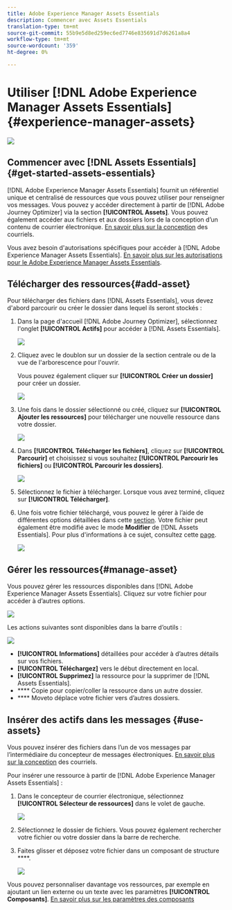 ```yaml
---
title: Adobe Experience Manager Assets Essentials
description: Commencer avec Assets Essentials
translation-type: tm+mt
source-git-commit: 55b9e5d8ed259ec6ed7746e835691d7d6261a8a4
workflow-type: tm+mt
source-wordcount: '359'
ht-degree: 0%

---
```


# Utiliser [!DNL Adobe Experience Manager Assets Essentials] {#experience-manager-assets}

![](assets/do-not-localize/badge.png)

## Commencer avec [!DNL Assets Essentials] {#get-started-assets-essentials}

[!DNL Adobe Experience Manager Assets Essentials] fournit un référentiel unique et centralisé de ressources que vous pouvez utiliser pour renseigner vos messages. Vous pouvez y accéder directement à partir de [!DNL Adobe Journey Optimizer] via la section **[!UICONTROL Assets]**. Vous pouvez également accéder aux fichiers et aux dossiers lors de la conception d’un contenu de courrier électronique. [En savoir plus sur la conception](design-emails.md) des courriels.

Vous avez besoin d&#39;autorisations spécifiques pour accéder à [!DNL Adobe Experience Manager Assets Essentials]. [En savoir plus sur les autorisations pour le Adobe Experience Manager Assets Essentials](permissions.md#assets-permissions).

## Télécharger des ressources{#add-asset}

Pour télécharger des fichiers dans [!DNL Assets Essentials], vous devez d&#39;abord parcourir ou créer le dossier dans lequel ils seront stockés :

1. Dans la page d&#39;accueil [!DNL Adobe Journey Optimizer], sélectionnez l&#39;onglet **[!UICONTROL Actifs]** pour accéder à [!DNL Assets Essentials].

   ![](assets/media_library_1.png)

1. Cliquez avec le doublon sur un dossier de la section centrale ou de la vue de l&#39;arborescence pour l&#39;ouvrir.

   Vous pouvez également cliquer sur **[!UICONTROL Créer un dossier]** pour créer un dossier.

   ![](assets/media_library_8.png)

1. Une fois dans le dossier sélectionné ou créé, cliquez sur **[!UICONTROL Ajouter les ressources]** pour télécharger une nouvelle ressource dans votre dossier.

   ![](assets/media_library_2.png)

1. Dans **[!UICONTROL Télécharger les fichiers]**, cliquez sur **[!UICONTROL Parcourir]** et choisissez si vous souhaitez **[!UICONTROL Parcourir les fichiers]** ou **[!UICONTROL Parcourir les dossiers]**.

   ![](assets/media_library_3.png)

1. Sélectionnez le fichier à télécharger. Lorsque vous avez terminé, cliquez sur **[!UICONTROL Télécharger]**.

1. Une fois votre fichier téléchargé, vous pouvez le gérer à l’aide de différentes options détaillées dans cette [section](#manage-asset). Votre fichier peut également être modifié avec le mode **Modifier** de [!DNL Assets Essentials]. Pour plus d&#39;informations à ce sujet, consultez cette [page](#edit-assets).

   ![](assets/media_library_12.png)

## Gérer les ressources{#manage-asset}

Vous pouvez gérer les ressources disponibles dans [!DNL Adobe Experience Manager Assets Essentials]. Cliquez sur votre fichier pour accéder à d’autres options.

![](assets/media_library_12.png)

Les actions suivantes sont disponibles dans la barre d’outils :

![](assets/media_library_4.png)

* **[!UICONTROL Informations]** détaillées pour accéder à d’autres détails sur vos fichiers.
* **[!UICONTROL Téléchargez]** vers le début directement en local.
* **[!UICONTROL Supprimez]** la ressource pour la supprimer de  [!DNL Assets Essentials].
* **** Copie pour copier/coller la ressource dans un autre dossier.
* **** Moveto déplace votre fichier vers d’autres dossiers.

## Insérer des actifs dans les messages {#use-assets}

Vous pouvez insérer des fichiers dans l’un de vos messages par l’intermédiaire du concepteur de messages électroniques. [En savoir plus sur la conception](design-emails.md) des courriels.

Pour insérer une ressource à partir de [!DNL Adobe Experience Manager Assets Essentials] :

1. Dans le concepteur de courrier électronique, sélectionnez **[!UICONTROL Sélecteur de ressources]** dans le volet de gauche.

   ![](assets/media_library_5.png)

1. Sélectionnez le dossier de fichiers. Vous pouvez également rechercher votre fichier ou votre dossier dans la barre de recherche.

1. Faites glisser et déposez votre fichier dans un composant de structure ****.

   ![](assets/media_library_6.png)

Vous pouvez personnaliser davantage vos ressources, par exemple en ajoutant un lien externe ou un texte avec les paramètres **[!UICONTROL Composants]**. [En savoir plus sur les paramètres des composants](content-components.md)

<!--

## Edit and modify assets {#edit-assets}

Your assets can be edited through the **[!UICONTROL Edit mode]** in [!DNL Assets Essentials]. Through this mode, you can crop, resize and rotate your asset. Click the **[!UICONTROL Edit]** button to access the editing mode of your asset.

![](assets/media_library_10.png)

Following actions are available in the toolbar:

![](assets/media_library_11.png)

* **[!UICONTROL Start crop]** to focus on only the content you want in your asset.
* **[!UICONTROL Rotate left]** to rotate your asset counter-clockwise by 90 degrees.
* **[!UICONTROL Rotate right]** to rotate your asset clockwise by 90 degrees.
* **[!UICONTROL Flip vertically]** to vertically mirror your asset.
* **[!UICONTROL Flip horizontally]** to horizontally mirror your asset.
* **[!UICONTROL Launch map]** to insert an image map. For more on this, refer to the [Add image maps](https://experienceleague.adobe.com/docs/experience-manager-65/assets/using/image-maps.html?lang=en#using) documentation.

## Share assets {#share-assets}

When using the Media library, each asset is saved in folders or sub-folders. You can choose to share your folders and which level of access to assign.

For more information on how to share access to your folders, refer to this [page](permissions.md#assets-permissions).

-->
